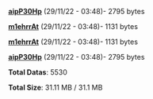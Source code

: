 [**aipP30Hp**](/data/aipP30Hp.txt) (29/11/22 - 03:48)- 2795 bytes

[**m1ehrrAt**](/data/m1ehrrAt.txt) (29/11/22 - 03:48)- 1131 bytes

[**m1ehrrAt**](/data/m1ehrrAt.txt) (29/11/22 - 03:48)- 1131 bytes

[**aipP30Hp**](/data/aipP30Hp.txt) (29/11/22 - 03:48)- 2795 bytes

**Total Datas**: 5530

**Total Size**: 31.11 MB / 31.1 MB
